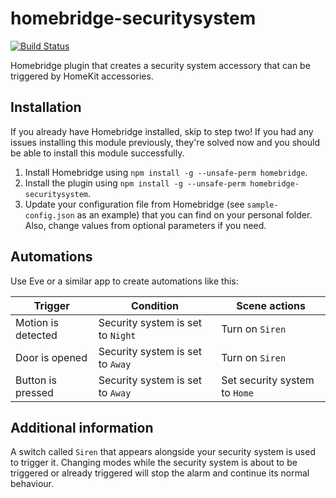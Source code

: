 # homebridge-securitysystem
[![Build Status](https://travis-ci.org/MiguelRipoll23/homebridge-securitysystem.svg?branch=master)](https://travis-ci.org/MiguelRipoll23/homebridge-securitysystem)

Homebridge plugin that creates a security system accessory that can be triggered by HomeKit accessories.

## Installation
If you already have Homebridge installed, skip to step two! If you had any issues installing this module previously, they're solved now and you should be able to install this module successfully.

1. Install Homebridge using `npm install -g --unsafe-perm homebridge`.
2. Install the plugin using `npm install -g --unsafe-perm homebridge-securitysystem`.
3. Update your configuration file from Homebridge (see `sample-config.json` as an example) that you can find on your personal folder. Also, change values from optional parameters if you need.

## Automations
Use Eve or a similar app to create automations like this:

| Trigger            | Condition                         | Scene actions                 |
|--------------------|-----------------------------------|-------------------------------|
| Motion is detected | Security system is set to `Night` | Turn on `Siren`               |
| Door is opened     | Security system is set to `Away`  | Turn on `Siren`               |
| Button is pressed  | Security system is set to `Away`  | Set security system to `Home` |

## Additional information
A switch called `Siren` that appears alongside your security system is used to trigger it. Changing modes while the security system is about to be triggered or already triggered will stop the alarm and continue its normal behaviour.
